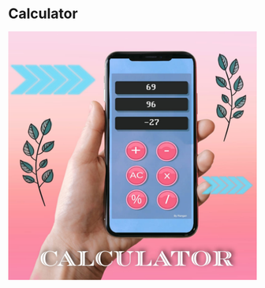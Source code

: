 # Calculator
![Calculator](https://github.com/RanganDas/Calculator/blob/master/images/WhatsApp%20Image%202023-04-09%20at%2010.19.34%20AM.jpeg?raw=true)
